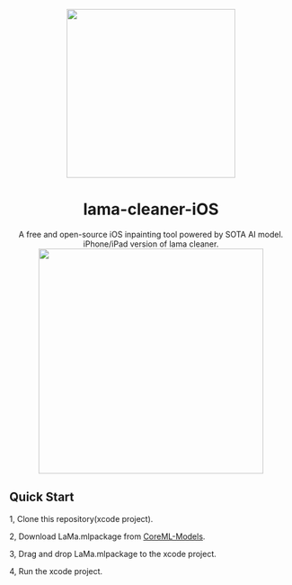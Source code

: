 <p align="center">
<img src=https://github.com/john-rocky/PersonSegmentationSampler/assets/23278992/8fed8e4c-ab95-4e2b-ac19-30cbe3069308 width=300>
</p>

# <div align="center">lama-cleaner-iOS</div>

<div align="center">A free and open-source iOS inpainting tool powered by SOTA AI model.</div>
<div align="center">iPhone/iPad version of lama cleaner.</div>

<div align="center">
<img src=https://github.com/john-rocky/PersonSegmentationSampler/assets/23278992/847f874b-7174-4317-8313-f82685bdd20c width=400>
</div>

## Quick Start

1, Clone this repository(xcode project).

2, Download LaMa.mlpackage from [CoreML-Models](https://github.com/john-rocky/CoreML-Models/tree/master?tab=readme-ov-file#lama).

3, Drag and drop LaMa.mlpackage to the xcode project.

4, Run the xcode project.


